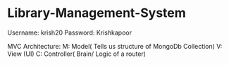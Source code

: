 # Library-Management-System
Username: krish20
Password: Krishkapoor

MVC Architecture:
M: Model( Tells us structure of MongoDb Collection)
V: View (UI)
C: Controller( Brain/ Logic of a router)
